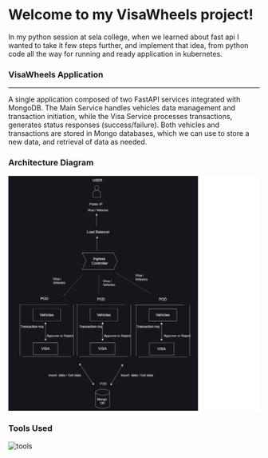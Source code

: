 # Welcome to my VisaWheels project!

In my python session at sela college, when we learned about fast api I wanted to take it few steps further, and implement that 
idea, from python code all the way for running and ready application in kubernetes.

### VisaWheels Application
---

A single application composed of two FastAPI services integrated with MongoDB. The Main Service handles vehicles data management and transaction initiation, while the Visa Service processes transactions, generates status responses (success/failure).
Both vehicles and transactions are stored in Mongo databases, which we can use to store a new data, and retrieval of data as needed.

### Architecture Diagram

![Diagram:](https://github.com/talyahalomy/VisaWheels_project/raw/206d93dfe207cbead9de329511146cbb32b92d9a/visa-wheels-diagram.png)

### Tools Used

![tools](https://i.ibb.co/zhfvqgS/tools.png)
